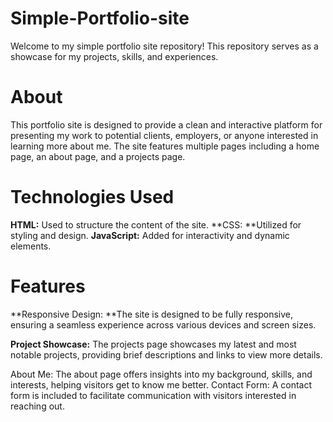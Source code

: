 # Simple-Portfolio-site
Welcome to my simple portfolio site repository! This repository serves as a showcase for my projects, skills, and experiences.

# About
This portfolio site is designed to provide a clean and interactive platform for presenting my work to potential clients, employers, or anyone interested in learning more about me. The site features multiple pages including a home page, an about page, and a projects page.

# Technologies Used
**HTML:** Used to structure the content of the site.
**CSS: **Utilized for styling and design.
**JavaScript:** Added for interactivity and dynamic elements.

# Features
**Responsive Design: **The site is designed to be fully responsive, ensuring a seamless experience across various devices and screen sizes.

**Project Showcase:** The projects page showcases my latest and most notable projects, providing brief descriptions and links to view more details.

About Me: The about page offers insights into my background, skills, and interests, helping visitors get to know me better.
Contact Form: A contact form is included to facilitate communication with visitors interested in reaching out.
